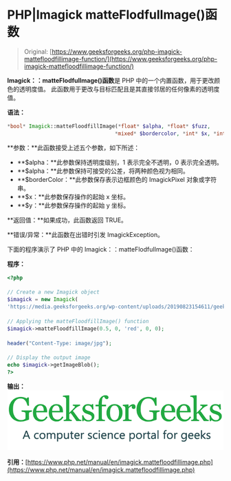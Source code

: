 # PHP|Imagick matteFlodfulImage()函数

> Original: [https://www.geeksforgeeks.org/php-imagick-mattefloodfillimage-function/](https://www.geeksforgeeks.org/php-imagick-mattefloodfillimage-function/)

**Imagick：：matteFlodfulImage()函数**是 PHP 中的一个内置函数，用于更改颜色的透明度值。 此函数用于更改与目标匹配且是其直接邻居的任何像素的透明度值。

**语法：**

```php
*bool* Imagick::matteFloodfillImage(*float* $alpha, *float* $fuzz, 
                                   *mixed* $bordercolor, *int* $x, *int* $y)
```

**参数：**此函数接受上述五个参数，如下所述：

*   **$alpha：**此参数保持透明度级别，1 表示完全不透明，0 表示完全透明。
*   **$alpha：**此参数保持可接受的公差，将两种颜色视为相同。
*   **$borderColor：**此参数保存表示边框颜色的 ImagickPixel 对象或字符串。
*   **$x：**此参数保存操作的起始 x 坐标。
*   **$y：**此参数保存操作的起始 y 坐标。

**返回值：**如果成功，此函数返回 TRUE。

**错误/异常：**此函数在出错时引发 ImagickException。

下面的程序演示了 PHP 中的 Imagick：：matteFlodfulImage()函数：

**程序：**

```php
<?php

// Create a new Imagick object
$imagick = new Imagick(
'https://media.geeksforgeeks.org/wp-content/uploads/20190823154611/geeksforgeeks24.png');

// Applying the matteFloodfillImage() function
$imagick->matteFloodfillImage(0.5, 0, 'red', 0, 0); 

header("Content-Type: image/jpg"); 

// Display the output image 
echo $imagick->getImageBlob();
?>
```

**输出：**
![](img/94522c1763008d1afe0a3df71b253e1c.png)

**引用：**[https://www.php.net/manual/en/imagick.mattefloodfillimage.php](https://www.php.net/manual/en/imagick.mattefloodfillimage.php)